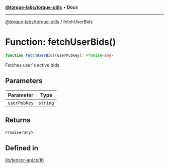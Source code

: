 [**@torque-labs/torque-utils**](../README.md) • **Docs**

***

[@torque-labs/torque-utils](../README.md) / fetchUserBids

# Function: fetchUserBids()

```ts
function fetchUserBids(userPubKey): Promise<any>
```

Fetches user's active bids

## Parameters

| Parameter | Type |
| ------ | ------ |
| `userPubKey` | `string` |

## Returns

`Promise`\<`any`\>

## Defined in

[lib/tensor-api.ts:16](https://github.com/torque-labs/torque-utils/blob/3bd29ca22f900f1cf2686f7f240bf82e15337207/lib/tensor-api.ts#L16)
